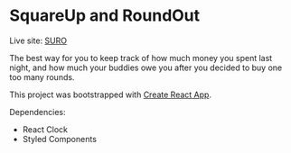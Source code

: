 # SquareUp and RoundOut 

Live site: [SURO](http://squareupandroundout.netlify.app)

The best way for you to keep track of how much money you spent last night, and how much your buddies owe you after you decided to buy one too many rounds.

This project was bootstrapped with [Create React App](https://github.com/facebook/create-react-app).

Dependencies: 
- React Clock
- Styled Components

